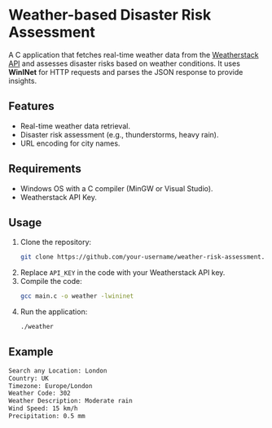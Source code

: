 # Weather-based Disaster Risk Assessment

A C application that fetches real-time weather data from the [Weatherstack API](https://weatherstack.com/) and assesses disaster risks based on weather conditions. It uses **WinINet** for HTTP requests and parses the JSON response to provide insights.

## Features
- Real-time weather data retrieval.
- Disaster risk assessment (e.g., thunderstorms, heavy rain).
- URL encoding for city names.

## Requirements
- Windows OS with a C compiler (MinGW or Visual Studio).
- Weatherstack API Key.

## Usage
1. Clone the repository:
    ```bash
    git clone https://github.com/your-username/weather-risk-assessment.git
    ```
2. Replace `API_KEY` in the code with your Weatherstack API key.
3. Compile the code:
    ```bash
    gcc main.c -o weather -lwininet
    ```
4. Run the application:
    ```bash
    ./weather
    ```

## Example
```bash
Search any Location: London
Country: UK
Timezone: Europe/London
Weather Code: 302
Weather Description: Moderate rain
Wind Speed: 15 km/h
Precipitation: 0.5 mm
